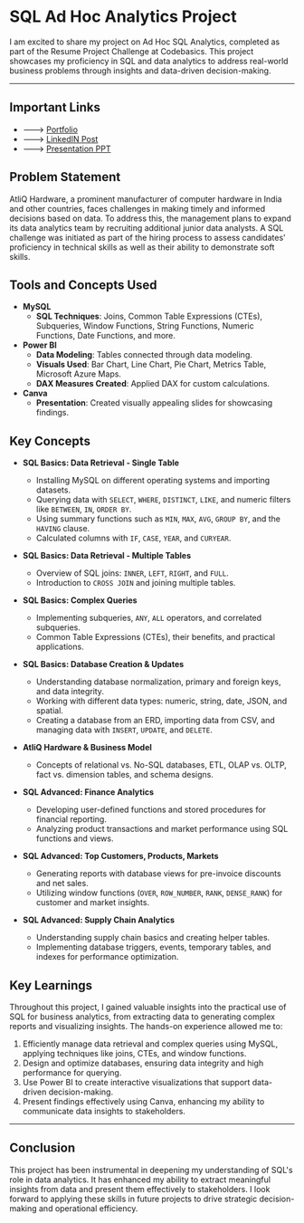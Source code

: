 # SQL Ad Hoc Analytics Project

I am excited to share my project on Ad Hoc SQL Analytics, completed as part of the Resume Project Challenge at Codebasics. This project showcases my proficiency in SQL and data analytics to address real-world business problems through insights and data-driven decision-making.

---
## Important Links
- ---> [Portfolio](https://codebasics.io/portfolio/Kotha-Sai-Teja-Reddy)
- ---> [LinkedIN Post](https://www.linkedin.com/posts/tejaa-reddy-kotha_codebasics-adabrhoc-analysis-activity-7264874262761545728-BGh3?utm_source=share&utm_medium=member_desktop)
- ---> [Presentation PPT](https://app.powerbi.com/view?r=eyJrIjoiOGMzM2YwYzYtNzI5YS00N2U2LWI2ZTEtOTZhODJmMGQ5NTQzIiwidCI6ImM2ZTU0OWIzLTVmNDUtNDAzMi1hYWU5LWQ0MjQ0ZGM1YjJjNCJ9)

## Problem Statement

AtliQ Hardware, a prominent manufacturer of computer hardware in India and other countries, faces challenges in making timely and informed decisions based on data. To address this, the management plans to expand its data analytics team by recruiting additional junior data analysts. A SQL challenge was initiated as part of the hiring process to assess candidates' proficiency in technical skills as well as their ability to demonstrate soft skills.

## Tools and Concepts Used

- **MySQL**
  - **SQL Techniques**: Joins, Common Table Expressions (CTEs), Subqueries, Window Functions, String Functions, Numeric Functions, Date Functions, and more.
- **Power BI**
  - **Data Modeling**: Tables connected through data modeling.
  - **Visuals Used**: Bar Chart, Line Chart, Pie Chart, Metrics Table, Microsoft Azure Maps.
  - **DAX Measures Created**: Applied DAX for custom calculations.
- **Canva**
  - **Presentation**: Created visually appealing slides for showcasing findings.

## Key Concepts

- **SQL Basics: Data Retrieval - Single Table**
  - Installing MySQL on different operating systems and importing datasets.
  - Querying data with `SELECT`, `WHERE`, `DISTINCT`, `LIKE`, and numeric filters like `BETWEEN`, `IN`, `ORDER BY`.
  - Using summary functions such as `MIN`, `MAX`, `AVG`, `GROUP BY`, and the `HAVING` clause.
  - Calculated columns with `IF`, `CASE`, `YEAR`, and `CURYEAR`.

- **SQL Basics: Data Retrieval - Multiple Tables**
  - Overview of SQL joins: `INNER`, `LEFT`, `RIGHT`, and `FULL`.
  - Introduction to `CROSS JOIN` and joining multiple tables.

- **SQL Basics: Complex Queries**
  - Implementing subqueries, `ANY`, `ALL` operators, and correlated subqueries.
  - Common Table Expressions (CTEs), their benefits, and practical applications.

- **SQL Basics: Database Creation & Updates**
  - Understanding database normalization, primary and foreign keys, and data integrity.
  - Working with different data types: numeric, string, date, JSON, and spatial.
  - Creating a database from an ERD, importing data from CSV, and managing data with `INSERT`, `UPDATE`, and `DELETE`.

- **AtliQ Hardware & Business Model**
  - Concepts of relational vs. No-SQL databases, ETL, OLAP vs. OLTP, fact vs. dimension tables, and schema designs.

- **SQL Advanced: Finance Analytics**
  - Developing user-defined functions and stored procedures for financial reporting.
  - Analyzing product transactions and market performance using SQL functions and views.

- **SQL Advanced: Top Customers, Products, Markets**
  - Generating reports with database views for pre-invoice discounts and net sales.
  - Utilizing window functions (`OVER`, `ROW_NUMBER`, `RANK`, `DENSE_RANK`) for customer and market insights.

- **SQL Advanced: Supply Chain Analytics**
  - Understanding supply chain basics and creating helper tables.
  - Implementing database triggers, events, temporary tables, and indexes for performance optimization.

## Key Learnings

Throughout this project, I gained valuable insights into the practical use of SQL for business analytics, from extracting data to generating complex reports and visualizing insights. The hands-on experience allowed me to:

1. Efficiently manage data retrieval and complex queries using MySQL, applying techniques like joins, CTEs, and window functions.
2. Design and optimize databases, ensuring data integrity and high performance for querying.
3. Use Power BI to create interactive visualizations that support data-driven decision-making.
4. Present findings effectively using Canva, enhancing my ability to communicate data insights to stakeholders.

---

## Conclusion

This project has been instrumental in deepening my understanding of SQL's role in data analytics. It has enhanced my ability to extract meaningful insights from data and present them effectively to stakeholders. I look forward to applying these skills in future projects to drive strategic decision-making and operational efficiency.
